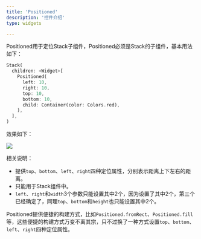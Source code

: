 ```yaml
---
title: 'Positioned'
description: '控件介绍'
type: widgets

---
```




Positioned用于定位Stack子组件，Positioned必须是Stack的子组件，基本用法如下：

```dart
Stack(
  children: <Widget>[
    Positioned(
      left: 10,
      right: 10,
      top: 10,
      bottom: 10,
      child: Container(color: Colors.red),
    ),
  ],
)
```

效果如下：

![](https://img-blog.csdnimg.cn/20200306131919802.png?x-oss-process=image/watermark,type_ZmFuZ3poZW5naGVpdGk,shadow_10,text_aHR0cHM6Ly9ibG9nLmNzZG4ubmV0L21lbmdrczE5ODc=,size_16,color_FFFFFF,t_70)

相关说明：

- 提供`top`、`bottom`、`left`、`right`四种定位属性，分别表示距离上下左右的距离。
- 只能用于Stack组件中。
- `left`、`right`和`width`3个参数只能设置其中2个，因为设置了其中2个，第三个已经确定了，同理`top`、`bottom`和`height`也只能设置其中2个。

Positioned提供便捷的构建方式，比如`Positioned.fromRect`、`Positioned.fill`等，这些便捷的构建方式万变不离其宗，只不过换了一种方式设置`top`、`bottom`、`left`、`right`四种定位属性。



